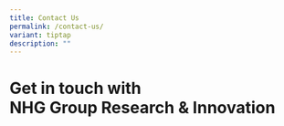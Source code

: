 ```yaml
---
title: Contact Us
permalink: /contact-us/
variant: tiptap
description: ""
---
```

<h1><strong>Get in touch with<br>NHG Group Research &amp; Innovation</strong></h1>
<p></p>